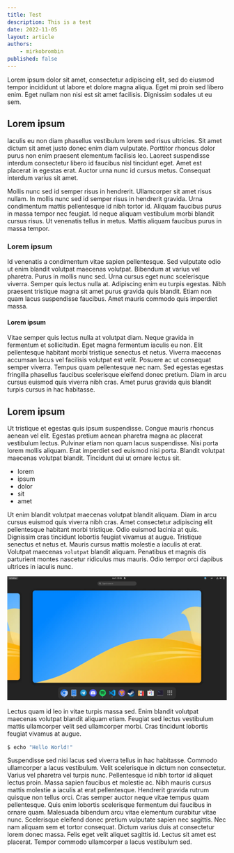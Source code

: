 ```yaml
---
title: Test
description: This is a test
date: 2022-11-05
layout: article
authors: 
    - mirkobrombin
published: false
---
```


Lorem ipsum dolor sit amet, consectetur adipiscing elit, sed do eiusmod tempor incididunt ut labore et dolore magna aliqua. Eget mi proin sed libero enim. Eget nullam non nisi est sit amet facilisis. Dignissim sodales ut eu sem.

## Lorem ipsum

Iaculis eu non diam phasellus vestibulum lorem sed risus ultricies. Sit amet dictum sit amet justo donec enim diam vulputate. Porttitor rhoncus dolor purus non enim praesent elementum facilisis leo. Laoreet suspendisse interdum consectetur libero id faucibus nisl tincidunt eget. Amet est placerat in egestas erat. Auctor urna nunc id cursus metus. Consequat interdum varius sit amet.

Mollis nunc sed id semper risus in hendrerit. Ullamcorper sit amet risus nullam. In mollis nunc sed id semper risus in hendrerit gravida. Urna condimentum mattis pellentesque id nibh tortor id. Aliquam faucibus purus in massa tempor nec feugiat. Id neque aliquam vestibulum morbi blandit cursus risus. Ut venenatis tellus in metus. Mattis aliquam faucibus purus in massa tempor.

### Lorem ipsum

Id venenatis a condimentum vitae sapien pellentesque. Sed vulputate odio ut enim blandit volutpat maecenas volutpat. Bibendum at varius vel pharetra. Purus in mollis nunc sed. Urna cursus eget nunc scelerisque viverra. Semper quis lectus nulla at. Adipiscing enim eu turpis egestas. Nibh praesent tristique magna sit amet purus gravida quis blandit. Etiam non quam lacus suspendisse faucibus. Amet mauris commodo quis imperdiet massa.

#### Lorem ipsum

Vitae semper quis lectus nulla at volutpat diam. Neque gravida in fermentum et sollicitudin. Eget magna fermentum iaculis eu non. Elit pellentesque habitant morbi tristique senectus et netus. Viverra maecenas accumsan lacus vel facilisis volutpat est velit. Posuere ac ut consequat semper viverra. Tempus quam pellentesque nec nam. Sed egestas egestas fringilla phasellus faucibus scelerisque eleifend donec pretium. Diam in arcu cursus euismod quis viverra nibh cras. Amet purus gravida quis blandit turpis cursus in hac habitasse.

## Lorem ipsum

Ut tristique et egestas quis ipsum suspendisse. Congue mauris rhoncus aenean vel elit. Egestas pretium aenean pharetra magna ac placerat vestibulum lectus. Pulvinar etiam non quam lacus suspendisse. Nisi porta lorem mollis aliquam. Erat imperdiet sed euismod nisi porta. Blandit volutpat maecenas volutpat blandit. Tincidunt dui ut ornare lectus sit.

- lorem
- ipsum
- dolor
- sit
- amet

Ut enim blandit volutpat maecenas volutpat blandit aliquam. Diam in arcu cursus euismod quis viverra nibh cras. Amet consectetur adipiscing elit pellentesque habitant morbi tristique. Odio euismod lacinia at quis. Dignissim cras tincidunt lobortis feugiat vivamus at augue. Tristique senectus et netus et. Mauris cursus mattis molestie a iaculis at erat. Volutpat maecenas `volutpat` blandit aliquam. Penatibus et magnis dis parturient montes nascetur ridiculus mus mauris. Odio tempor orci dapibus ultrices in iaculis nunc.

![example image](/assets/uploads/example.webp)

Lectus quam id leo in vitae turpis massa sed. Enim blandit volutpat maecenas volutpat blandit aliquam etiam. Feugiat sed lectus vestibulum mattis ullamcorper velit sed ullamcorper morbi. Cras tincidunt lobortis feugiat vivamus at augue.

```bash
$ echo "Hello World!"
```

Suspendisse sed nisi lacus sed viverra tellus in hac habitasse. Commodo ullamcorper a lacus vestibulum. Velit scelerisque in dictum non consectetur. Varius vel pharetra vel turpis nunc. Pellentesque id nibh tortor id aliquet lectus proin. Massa sapien faucibus et molestie ac. Nibh mauris cursus mattis molestie a iaculis at erat pellentesque. Hendrerit gravida rutrum quisque non tellus orci. Cras semper auctor neque vitae tempus quam pellentesque. Quis enim lobortis scelerisque fermentum dui faucibus in ornare quam. Malesuada bibendum arcu vitae elementum curabitur vitae nunc. Scelerisque eleifend donec pretium vulputate sapien nec sagittis. Nec nam aliquam sem et tortor consequat. Dictum varius duis at consectetur lorem donec massa. Felis eget velit aliquet sagittis id. Lectus sit amet est placerat. Tempor commodo ullamcorper a lacus vestibulum sed.
